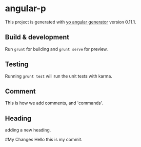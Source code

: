 # angular-p

This project is generated with [yo angular generator](https://github.com/yeoman/generator-angular)
version 0.11.1.

## Build & development

Run `grunt` for building and `grunt serve` for preview.

## Testing

Running `grunt test` will run the unit tests with karma.

## Comment
This is how we add comments, and 'commands'.

## Heading
adding a new heading.


#My Changes
Hello this is my commit.